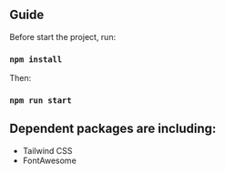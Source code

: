 ## Guide
Before start the project, run: 
### `npm install`

Then: 
### `npm run start`

## Dependent packages are including:
- Tailwind CSS
- FontAwesome
